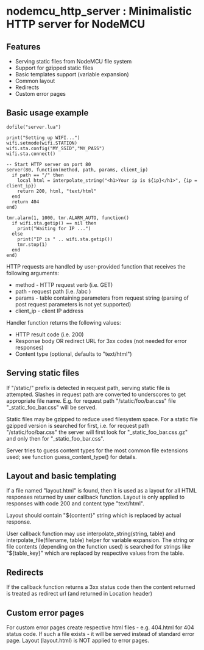# nodemcu_http_server : Minimalistic HTTP server for NodeMCU

## Features
* Serving static files from NodeMCU file system
* Support for gzipped static files
* Basic templates support (variable expansion)
* Common layout
* Redirects
* Custom error pages

## Basic usage example

~~~
dofile("server.lua")

print("Setting up WIFI...")
wifi.setmode(wifi.STATION)
wifi.sta.config("MY_SSID","MY_PASS")
wifi.sta.connect()

-- Start HTTP server on port 80
server(80, function(method, path, params, client_ip)
  if path == "/" then
    local html = interpolate_string("<h1>Your ip is ${ip}</h1>", {ip = client_ip})
    return 200, html, "text/html"
  end
  return 404
end)

tmr.alarm(1, 1000, tmr.ALARM_AUTO, function() 
  if wifi.sta.getip() == nil then 
    print("Waiting for IP ...") 
  else 
    print("IP is " .. wifi.sta.getip())
    tmr.stop(1)
  end
end)
~~~

HTTP requests are handled by user-provided function that receives the following arguments:
* method - HTTP request verb (i.e. GET)
* path - request path (i.e. /abc )
* params - table containing parameters from request string (parsing of post request parameters is not yet supported)
* client_ip - client IP address

Handler function returns the following values:
* HTTP result code (i.e. 200)
* Response body OR redirect URL for 3xx codes (not needed for error responses)
* Content type (optional, defaults to "text/html")

## Serving static files

If "/static/" prefix is detected in request path, serving static file is attempted. Slashes in request path are converted to underscores to get appropriate file name. E.g. for request path "/static/foo/bar.css" file "_static_foo_bar.css" will be served.

Static files may be gzipped to reduce used filesystem space. For a static file gzipped version is searched for first, i.e. for request path "/static/foo/bar.css" the server will first look for "_static_foo_bar.css.gz" and only then for "_static_foo_bar.css".

Server tries to guess content types for the most common file extensions used; see function guess_content_type() for details.

## Layout and basic templating

If a file named "layout.html" is found, then it is used as a layout for all HTML responses returned by user callback function. Layout is only applied to responses with code 200 and content type "text/html".

Layout should contain "${content}" string which is replaced by actual response.

User callback function may use interpolate_string(string, table) and interpolate_file(filename, table) helper for variable expansion. The string or file contents (depending on the function used) is searched for strings like "${table_key}" which are replaced by respective values from the table.

## Redirects

If the callback function returns a 3xx status code then the content returned is treated as redirect url (and returned in Location header)

## Custom error pages

For custom error pages create respective html files - e.g. 404.html for 404 status code. If such a file exists - it will be served instead of standard error page. Layout (layout.html) is NOT applied to error pages.

